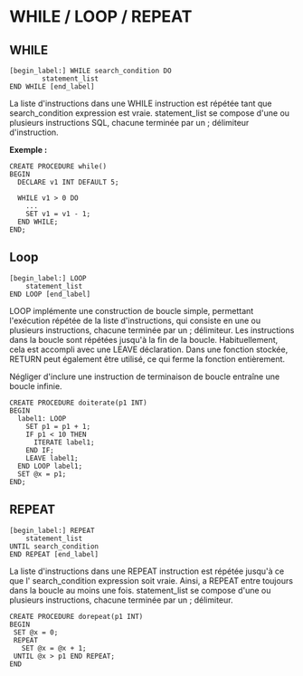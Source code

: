 # WHILE / LOOP / REPEAT

## WHILE

```
[begin_label:] WHILE search_condition DO
        statement_list
END WHILE [end_label]
```

La liste d'instructions dans une WHILE instruction est répétée tant que search_condition expression est vraie. 
statement_list se compose d'une ou plusieurs instructions SQL, chacune terminée par un ; délimiteur d'instruction.

**Exemple :**
```
CREATE PROCEDURE while()
BEGIN
  DECLARE v1 INT DEFAULT 5;

  WHILE v1 > 0 DO
    ...
    SET v1 = v1 - 1;
  END WHILE;
END;
```

## Loop

```
[begin_label:] LOOP
    statement_list
END LOOP [end_label]
```

LOOP implémente une construction de boucle simple, permettant l'exécution répétée de la liste d'instructions, 
qui consiste en une ou plusieurs instructions, chacune terminée par un ; délimiteur. 
Les instructions dans la boucle sont répétées jusqu'à la fin de la boucle. 
Habituellement, cela est accompli avec une LEAVE déclaration. 
Dans une fonction stockée, RETURN peut également être utilisé, ce qui ferme la fonction entièrement.

Négliger d'inclure une instruction de terminaison de boucle entraîne une boucle infinie.

```
CREATE PROCEDURE doiterate(p1 INT)
BEGIN
  label1: LOOP
    SET p1 = p1 + 1;
    IF p1 < 10 THEN
      ITERATE label1;
    END IF;
    LEAVE label1;
  END LOOP label1;
  SET @x = p1;
END;
```

## REPEAT

```
[begin_label:] REPEAT
    statement_list
UNTIL search_condition
END REPEAT [end_label]
```

La liste d'instructions dans une REPEAT instruction est répétée jusqu'à ce que l' search_condition expression soit vraie. 
Ainsi, a REPEAT entre toujours dans la boucle au moins une fois. statement_list se compose d'une ou plusieurs instructions, 
chacune terminée par un ; délimiteur.

```
CREATE PROCEDURE dorepeat(p1 INT)
BEGIN
 SET @x = 0;
 REPEAT
   SET @x = @x + 1;
 UNTIL @x > p1 END REPEAT;
END
```